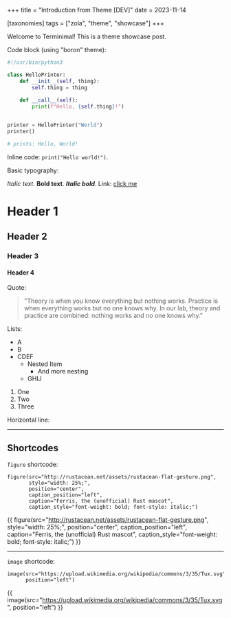 +++
title = "Introduction from Theme [DEV]"
date = 2023-11-14

[taxonomies]
tags = ["zola", "theme", "showcase"]
+++

Welcome to Terminimal! This is a theme showcase post.

<!-- more -->

Code block (using "boron" theme):

```python
#!/usr/bin/python3

class HelloPrinter:
    def __init__(self, thing):
        self.thing = thing
        
    def __call__(self):
        print(f"Hello, {self.thing}!")


printer = HelloPrinter("World")
printer()

# prints: Hello, World!
```

Inline code: `print("Hello world!")`.

Basic typography:

*Italic text*.  **Bold text**. _**Italic bold**_. Link: [click me](#)

# Header 1
## Header 2
### Header 3
#### Header 4

Quote:

> "Theory is when you know everything but nothing works.
Practice is when everything works but no one knows why.
In our lab, theory and practice are combined: nothing works and no one knows why."

Lists:

- A
- B
- CDEF
  - Nested Item
    - And more nesting
  - GHIJ


1. One
2. Two
3. Three

Horizontal line:

---


## Shortcodes

`figure` shortcode:

```
figure(src="http://rustacean.net/assets/rustacean-flat-gesture.png",
       style="width: 25%;",
       position="center",
       caption_position="left",
       caption="Ferris, the (unofficial) Rust mascot",
       caption_style="font-weight: bold; font-style: italic;")
```

{{ figure(src="http://rustacean.net/assets/rustacean-flat-gesture.png",
          style="width: 25%;",
          position="center",
          caption_position="left",
          caption="Ferris, the (unofficial) Rust mascot",
          caption_style="font-weight: bold; font-style: italic;") }}

---

`image` shortcode:

```
image(src="https://upload.wikimedia.org/wikipedia/commons/3/35/Tux.svg",
      position="left")
```

{{ image(src="https://upload.wikimedia.org/wikipedia/commons/3/35/Tux.svg",
         position="left") }}
